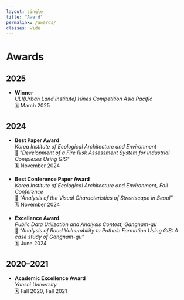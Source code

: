 ```yaml
---
layout: single
title: "Award"
permalink: /awards/
classes: wide
---
```


#  Awards

## 2025
- **Winner**  
  *ULI(Urban Land Institute) Hines Competition Asia Pacific*  
  🗓️ March 2025 


## 2024

- **Best Paper Award**  
  *Korea Institute of Ecological Architecture and Environment*  
  🔹 *"Development of a Fire Risk Assessment System for Industrial Complexes Using GIS"*  
  🗓️ November 2024

- **Best Conference Paper Award**  
  *Korea Institute of Ecological Architecture and Environment, Fall Conference*  
  🔹 *“Analysis of the Visual Characteristics of Streetscape in Seoul”*  
  🗓️ November 2024

- **Excellence Award**  
  *Public Data Utilization and Analysis Contest, Gangnam-gu*  
  🔹 *“Analysis of Road Vulnerability to Pothole Formation Using GIS: A case study of Gangnam-gu”*  
  🗓️ June 2024


## 2020–2021

- **Academic Excellence Award**  
  *Yonsei University*  
  🗓️ Fall 2020, Fall 2021


